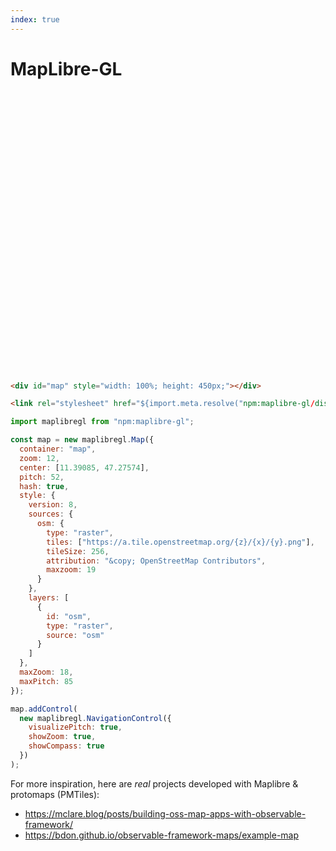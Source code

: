 ```yaml
---
index: true
---
```


# MapLibre-GL

<div id="map" style="width: 100%; height: 450px;"></div>

```html echo run=false
<div id="map" style="width: 100%; height: 450px;"></div>
```

```html echo
<link rel="stylesheet" href="${import.meta.resolve("npm:maplibre-gl/dist/maplibre-gl.css")}">
```

```js echo
import maplibregl from "npm:maplibre-gl";
```

```js echo
const map = new maplibregl.Map({
  container: "map",
  zoom: 12,
  center: [11.39085, 47.27574],
  pitch: 52,
  hash: true,
  style: {
    version: 8,
    sources: {
      osm: {
        type: "raster",
        tiles: ["https://a.tile.openstreetmap.org/{z}/{x}/{y}.png"],
        tileSize: 256,
        attribution: "&copy; OpenStreetMap Contributors",
        maxzoom: 19
      }
    },
    layers: [
      {
        id: "osm",
        type: "raster",
        source: "osm"
      }
    ]
  },
  maxZoom: 18,
  maxPitch: 85
});

map.addControl(
  new maplibregl.NavigationControl({
    visualizePitch: true,
    showZoom: true,
    showCompass: true
  })
);
```

For more inspiration, here are _real_ projects developed with Maplibre & protomaps (PMTiles):

- https://mclare.blog/posts/building-oss-map-apps-with-observable-framework/
- https://bdon.github.io/observable-framework-maps/example-map
